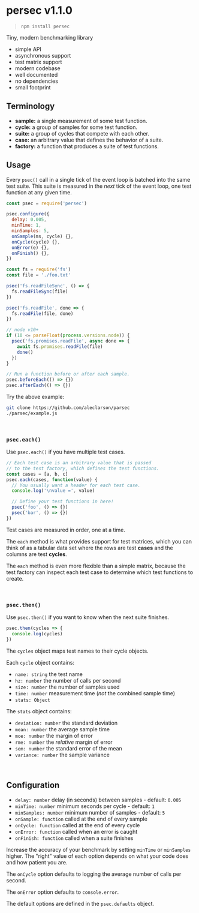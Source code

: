 # persec v1.1.0

> ```
> npm install persec
> ```

Tiny, modern benchmarking library

- simple API
- asynchronous support
- test matrix support
- modern codebase
- well documented
- no dependencies
- small footprint

## Terminology

- **sample:** a single measurement of some test function.
- **cycle:** a group of samples for some test function.
- **suite:** a group of cycles that compete with each other.
- **case:** an arbitrary value that defines the behavior of a suite.
- **factory:** a function that produces a suite of test functions.

## Usage

Every `psec()` call in a single tick of the event loop is batched
into the same test suite. This suite is measured in the _next_ tick
of the event loop, one test function at any given time.

```js
const psec = require('persec')

psec.configure({
  delay: 0.005,
  minTime: 1,
  minSamples: 5,
  onSample(ms, cycle) {},
  onCycle(cycle) {},
  onError(e) {},
  onFinish() {},
})

const fs = require('fs')
const file = './foo.txt'

psec('fs.readFileSync', () => {
  fs.readFileSync(file)
})

psec('fs.readFile', done => {
  fs.readFile(file, done)
})

// node v10+
if (10 <= parseFloat(process.versions.node)) {
  psec('fs.promises.readFile', async done => {
    await fs.promises.readFile(file)
    done()
  })
}

// Run a function before or after each sample.
psec.beforeEach(() => {})
psec.afterEach(() => {})
```

Try the above example:

```sh
git clone https://github.com/aleclarson/parsec
./parsec/example.js
```

&nbsp;

### `psec.each()`

Use `psec.each()` if you have multiple test cases.

```js
// Each test case is an arbitrary value that is passed
// to the test factory, which defines the test functions.
const cases = [a, b, c]
psec.each(cases, function(value) {
  // You usually want a header for each test case.
  console.log('\nvalue =', value)

  // Define your test functions in here!
  psec('foo', () => {})
  psec('bar', () => {})
})
```

Test cases are measured in order, one at a time.

The `each` method is what provides support for test matrices, which you can
think of as a tabular data set where the rows are test **cases** and the
columns are test **cycles**.

The `each` method is even more flexible than a simple matrix, because the test
factory can inspect each test case to determine which test functions to create.

&nbsp;

### `psec.then()`

Use `psec.then()` if you want to know when the next suite finishes.

```js
psec.then(cycles => {
  console.log(cycles)
})
```

The `cycles` object maps test names to their cycle objects.

Each `cycle` object contains:

- `name: string` the test name
- `hz: number` the number of calls per second
- `size: number` the number of samples used
- `time: number` measurement time (_not_ the combined sample time)
- `stats: Object`

The `stats` object contains:

- `deviation: number` the standard deviation
- `mean: number` the average sample time
- `moe: number` the margin of error
- `rme: number` the _relative_ margin of error
- `sem: number` the standard error of the mean
- `variance: number` the sample variance

&nbsp;

## Configuration

- `delay: number` delay (in seconds) between samples - default: `0.005`
- `minTime: number` minimum seconds per cycle - default: `1`
- `minSamples: number` minimum number of samples - default: `5`
- `onSample: function` called at the end of every sample
- `onCycle: function` called at the end of every cycle
- `onError: function` called when an error is caught
- `onFinish: function` called when a suite finishes

Increase the accuracy of your benchmark by setting `minTime` or `minSamples`
higher. The "right" value of each option depends on what your code does and
how patient you are.

The `onCycle` option defaults to logging the average number of calls per second.

The `onError` option defaults to `console.error`.

The default options are defined in the `psec.defaults` object.
